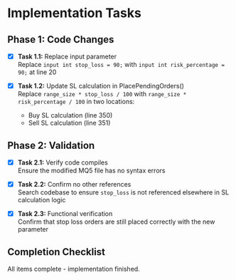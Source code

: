 # Implementation Tasks

## Phase 1: Code Changes

- [x] **Task 1.1:** Replace input parameter  
      Replace `input int stop_loss = 90;` with `input int risk_percentage = 90;` at line 20

- [x] **Task 1.2:** Update SL calculation in PlacePendingOrders()  
      Replace `range_size * stop_loss / 100` with `range_size * risk_percentage / 100` in two locations:
  - Buy SL calculation (line 350)
  - Sell SL calculation (line 351)

## Phase 2: Validation

- [x] **Task 2.1:** Verify code compiles  
      Ensure the modified MQ5 file has no syntax errors

- [x] **Task 2.2:** Confirm no other references  
      Search codebase to ensure `stop_loss` is not referenced elsewhere in SL calculation logic

- [x] **Task 2.3:** Functional verification  
      Confirm that stop loss orders are still placed correctly with the new parameter

## Completion Checklist

All items complete - implementation finished.
